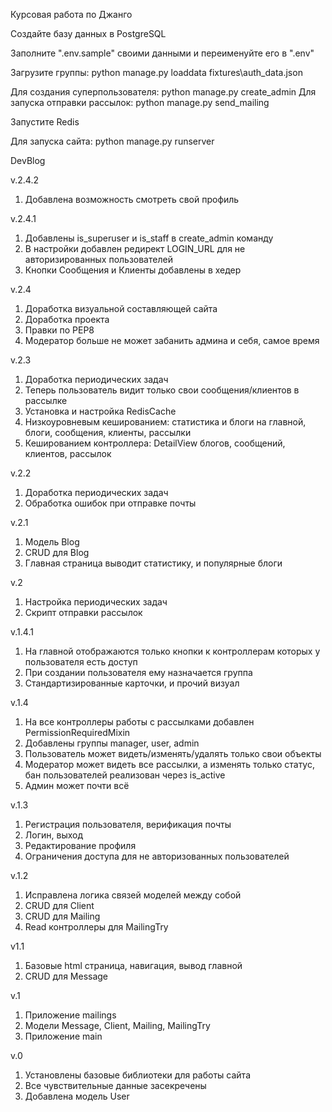Курсовая работа по Джанго

Создайте базу данных в PostgreSQL

Заполните ".env.sample" своими данными и переименуйте его в ".env"

Загрузите группы: python manage.py loaddata fixtures\auth_data.json 

Для создания суперпользователя: python manage.py create_admin
Для запуска отправки рассылок: python manage.py send_mailing

Запустите Redis 

Для запуска сайта: python manage.py runserver


DevBlog

v.2.4.2
1. Добавлена возможность смотреть свой профиль

v.2.4.1
1. Добавлены is_superuser и is_staff в create_admin команду
2. В настройки добавлен редирект LOGIN_URL для не авторизированных пользователей
3. Кнопки Сообщения и Клиенты добавлены в хедер

v.2.4
1. Доработка визуальной составляющей сайта
2. Доработка проекта
3. Правки по PEP8
4. Модератор больше не может забанить админа и себя, самое время

v.2.3
1. Доработка периодических задач
2. Теперь пользователь видит только свои сообщения/клиентов в рассылке
3. Установка и настройка RedisCache
4. Низкоуровневым кешированием: статистика и блоги на главной, блоги, сообщения, клиенты, рассылки
5. Кешированием контроллера: DetailView блогов, сообщений, клиентов, рассылок

v.2.2
1. Доработка периодических задач
2. Обработка ошибок при отправке почты

v.2.1
1. Модель Blog
2. CRUD для Blog
3. Главная страница выводит статистику, и популярные блоги

v.2
1. Настройка периодических задач
2. Скрипт отправки рассылок

v.1.4.1
1. На главной отображаются только кнопки к контроллерам которых у пользователя есть доступ
2. При создании пользователя ему назначается группа
3. Стандартизированные карточки, и прочий визуал 

v.1.4
1. На все контроллеры работы с рассылками добавлен PermissionRequiredMixin
2. Добавлены группы manager, user, admin
3. Пользователь может видеть/изменять/удалять только свои объекты
4. Модератор может видеть все рассылки, а изменять только статус, бан пользователей реализован через is_active
5. Админ может почти всё

v.1.3
1. Регистрация пользователя, верификация почты
2. Логин, выход
3. Редактирование профиля
4. Ограничения доступа для не авторизованных пользователей

v.1.2
1. Исправлена логика связей моделей между собой
2. CRUD для Client
3. CRUD для Mailing
4. Read контроллеры для MailingTry

v1.1
1. Базовые html страница, навигация, вывод главной
2. CRUD для Message

v.1
1. Приложение mailings
2. Модели Message, Client, Mailing, MailingTry
3. Приложение main

v.0
1. Установлены базовые библиотеки для работы сайта
2. Все чувствительные данные засекречены
3. Добавлена модель User